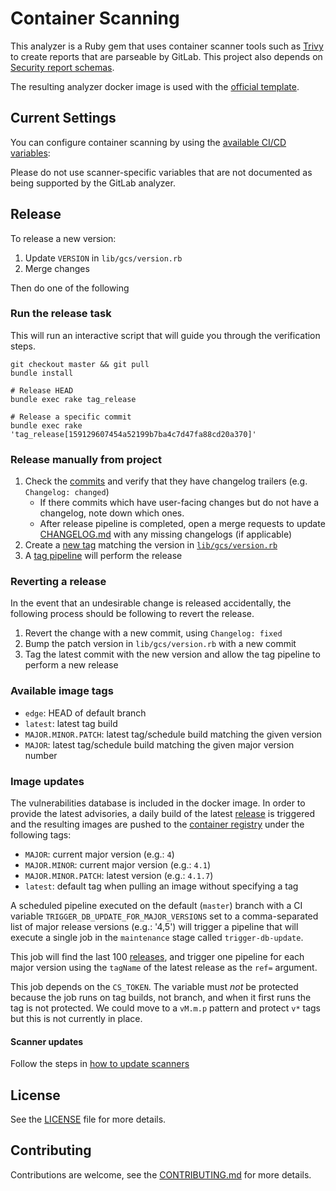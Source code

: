 # Container Scanning

This analyzer is a Ruby gem that uses container scanner tools such as [Trivy](https://github.com/aquasecurity/trivy) to create reports that are parseable by GitLab. This project also depends on [Security report schemas](https://gitlab.com/gitlab-org/security-products/security-report-schemas).

The resulting analyzer docker image is used with the [official template](https://docs.gitlab.com/ee/user/application_security/container_scanning/#configuration).

## Current Settings

You can configure container scanning by using the [available CI/CD variables](https://docs.gitlab.com/ee/user/application_security/container_scanning/#available-cicd-variables):

Please do not use scanner-specific variables that are not documented as being supported by the GitLab analyzer.

## Release

To release a new version:
1. Update `VERSION` in `lib/gcs/version.rb`
1. Merge changes

Then do one of the following

### Run the release task

This will run an interactive script that will guide you through the verification steps.

```shell
git checkout master && git pull
bundle install

# Release HEAD
bundle exec rake tag_release

# Release a specific commit
bundle exec rake 'tag_release[159129607454a52199b7ba4c7d47fa88cd20a370]'
```

### Release manually from project

1. Check the [commits](https://gitlab.com/gitlab-org/security-products/analyzers/container-scanning/-/commits/master)
   and verify that they have changelog trailers (e.g. `Changelog: changed`)
   - If there commits which have user-facing changes but do not have a changelog, note down which ones.
   - After release pipeline is completed, open a merge requests to update [CHANGELOG.md](CHANGELOG.md)
     with any missing changelogs (if applicable)
1. Create a [new tag](https://gitlab.com/gitlab-org/security-products/analyzers/container-scanning/-/tags) matching the
   version in [`lib/gcs/version.rb`](lib/gcs/version.rb)
1. A [tag pipeline](https://gitlab.com/gitlab-org/security-products/analyzers/container-scanning/-/pipelines?scope=tags&page=1)
   will perform the release

### Reverting a release

In the event that an undesirable change is released accidentally, the following process
should be following to revert the release.

1. Revert the change with a new commit, using `Changelog: fixed`
1. Bump the patch version in `lib/gcs/version.rb` with a new commit
1. Tag the latest commit with the new version and allow the tag pipeline to perform a new release

### Available image tags

- `edge`: HEAD of default branch
- `latest`: latest tag build
- `MAJOR.MINOR.PATCH`: latest tag/schedule build matching the given version
- `MAJOR`: latest tag/schedule build matching the given major version number

### Image updates

The vulnerabilities database is included in the docker image. In order to provide the latest
advisories, a daily build of the latest [release](https://gitlab.com/gitlab-org/security-products/analyzers/container-scanning/-/releases)
is triggered and the resulting images are pushed to the
[container registry](https://gitlab.com/gitlab-org/security-products/analyzers/container-scanning/container_registry)
under the following tags:

- `MAJOR`: current major version (e.g.: `4`)
- `MAJOR.MINOR`: current major version (e.g.: `4.1`)
- `MAJOR.MINOR.PATCH`: latest version (e.g.: `4.1.7`)
- `latest`: default tag when pulling an image without specifying a tag

A scheduled pipeline executed on the default (`master`) branch with a CI variable `TRIGGER_DB_UPDATE_FOR_MAJOR_VERSIONS`
set to a comma-separated list of major release versions (e.g.: '4,5') will trigger a pipeline that will execute a single
job in the `maintenance` stage called `trigger-db-update`.

This job will find the last 100 [releases](https://docs.gitlab.com/ee/api/graphql/reference/#projectreleases), and
trigger one pipeline for each major version using the `tagName` of the latest release as the `ref=` argument.

This job depends on the `CS_TOKEN`. The variable must *not* be protected because the job runs on tag builds, not
branch, and when it first runs the tag is not protected. We could move to a `vM.m.p` pattern and protect `v*` tags but
this is not currently in place.

#### Scanner updates

Follow the steps in [how to update scanners](doc/howto/update-scanners.md)

## License

See the [LICENSE](LICENSE) file for more details.

## Contributing

Contributions are welcome, see the [CONTRIBUTING.md](CONTRIBUTING.md) for more details.
